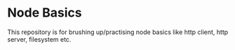 
# Node Basics

This repository is for brushing up/practising node basics like http client, http server, filesystem etc.
